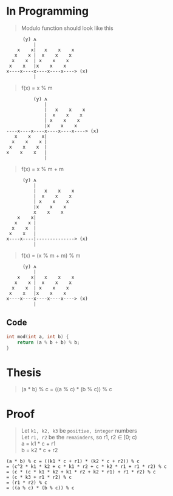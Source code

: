 # In Programming
> Modulo function should look like this  
```
      (y) ʌ              
          |              
    x    x|   x    x    x
   x    x |  x    x    x 
  x    x  | x    x    x  
 x    x   |x    x    x   
x----x----x----x----x----> (x)
          |              
```
> f(x) = x % m  
```
          (y) ʌ              
              |              
              |   x    x    x
              |  x    x    x 
              | x    x    x  
              |x    x    x   
----x----x----x----x----x----> (x)
   x    x    x|              
  x    x    x |              
 x    x    x  |              
x    x    x   |              
              |              
```
> f(x) = x % m + m  
```
      (y) ʌ              
          |              
          |   x    x    x              
          |  x    x    x               
          | x    x    x               
          |x    x    x                 
          x    x    x                  
    x    x|              
   x    x |              
  x    x  |              
 x    x   |              
x----x----|--------------> (x)
          |              
```
> f(x) = (x % m + m) % m  
```
      (y) ʌ              
          |              
    x    x|   x    x    x
   x    x |  x    x    x 
  x    x  | x    x    x  
 x    x   |x    x    x   
x----x----x----x----x----> (x)
          |              
```
## Code
```c++
int mod(int a, int b) {
	return (a % b + b) % b;
}
```

# Thesis
> (a * b) % c = ((a % c) * (b % c)) % c

# Proof
> Let `k1, k2, k3` be `positive, integer` numbers  
> Let `r1, r2` be the `remainders`, so r1, r2 ∈ [0; c)  
> a = k1 * c + r1  
> b = k2 * c + r2  
```
(a * b) % c = ((k1 * c + r1) * (k2 * c + r2)) % c
= (c^2 * k1 * k2 + c * k1 * r2 + c * k2 * r1 + r1 * r2) % c
= (c * (c * k1 * k2 + k1 * r2 + k2 * r1) + r1 * r2) % c
= (c * k3 + r1 * r2) % c
= (r1 * r2) % c
= ((a % c) * (b % c)) % c
```

